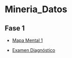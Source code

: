 # Mineria_Datos

## Fase 1

- [Mapa Mental 1](https://github.com/DianaVG/Mineria_Datos/blob/main/MapaMental_1_1877498.pdf)

- [Examen Diagnóstico](https://github.com/DianaVG/Mineria_Datos/blob/main/Ex-Diagnostico_1877498.pdf)




